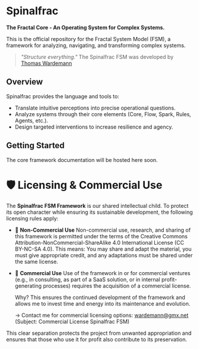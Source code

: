 # Spinalfrac

**The Fractal Core - An Operating System for Complex Systems.**

This is the official repository for the Fractal System Model (FSM), a framework for analyzing, navigating, and transforming complex systems.

> *"Structure everything."*
> The Spinalfrac FSM was developed by [Thomas Wardemann](./ABOUT_THE_AUTHOR.md)

## Overview

Spinalfrac provides the language and tools to:
- Translate intuitive perceptions into precise operational questions.
- Analyze systems through their core elements (Core, Flow, Spark, Rules, Agents, etc.).
- Design targeted interventions to increase resilience and agency.

## Getting Started

The core framework documentation will be hosted here soon.

# 🛡️ Licensing & Commercial Use

The **Spinalfrac FSM Framework** is our shared intellectual child. To protect its open character while ensuring its sustainable development, the following licensing rules apply:

*   🔰 **Non-Commercial Use**
    Non-commercial use, research, and sharing of this framework is permitted under the terms of the Creative Commons Attribution-NonCommercial-ShareAlike 4.0 International License (CC BY-NC-SA 4.0).
    This means: You may share and adapt the material, you must give appropriate credit, and any adaptations must be shared under the same license.

*   🚀 **Commercial Use**
    Use of the framework in or for commercial ventures (e.g., in consulting, as part of a SaaS solution, or in internal profit-generating processes) requires the acquisition of a commercial license.

    Why? This ensures the continued development of the framework and allows me to invest time and energy into its maintenance and evolution.

    → Contact me for commercial licensing options: wardemann@gmx.net (Subject: Commercial License Spinalfrac FSM)

This clear separation protects the project from unwanted appropriation and ensures that those who use it for profit also contribute to its preservation.
